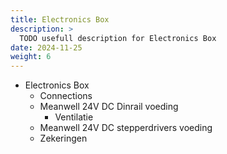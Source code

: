 ```yaml
---
title: Electronics Box
description: >
  TODO usefull description for Electronics Box
date: 2024-11-25
weight: 6
---
```


- Electronics Box
  - Connections
  - Meanwell 24V DC Dinrail voeding
    - Ventilatie
  - Meanwell 24V DC stepperdrivers voeding
  - Zekeringen

